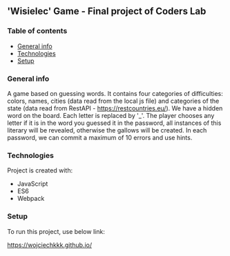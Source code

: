 ## 'Wisielec' Game - Final project of Coders Lab
### Table of contents
* [General info](#general-info)
* [Technologies](#technologies)
* [Setup](#setup)

### General info
A game based on guessing words.
It contains four categories of difficulties: colors, names, cities (data read from the local js file)
and categories of the state (data read from RestAPI - https://restcountries.eu/).
We have a hidden word on the board. Each letter is replaced by '_'.
The player chooses any letter if it is in the word you guessed it in the password, all instances of this literary will be revealed, otherwise the gallows will be created.
In each password, we can commit a maximum of 10 errors and use hints.
	
### Technologies
Project is created with:
* JavaScript
* ES6
* Webpack
	
### Setup
To run this project, use below link:

https://wojciechkkk.github.io/



